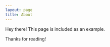 ```yaml
---
layout: page
title: About
---
```


<p class="message">
  Hey there! This page is included as an example.
</p>

Thanks for reading!

